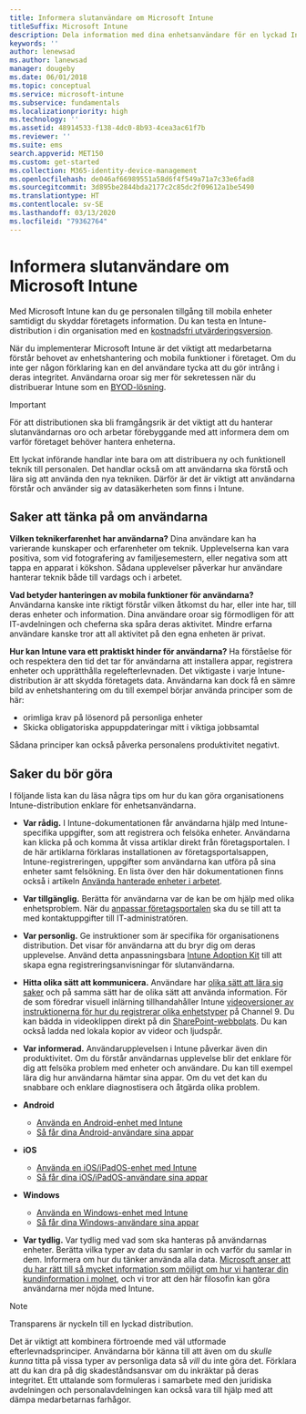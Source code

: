 ```yaml
---
title: Informera slutanvändare om Microsoft Intune
titleSuffix: Microsoft Intune
description: Dela information med dina enhetsanvändare för en lyckad Intune-distribution.
keywords: ''
author: lenewsad
ms.author: lanewsad
manager: dougeby
ms.date: 06/01/2018
ms.topic: conceptual
ms.service: microsoft-intune
ms.subservice: fundamentals
ms.localizationpriority: high
ms.technology: ''
ms.assetid: 48914533-f138-4dc0-8b93-4cea3ac61f7b
ms.reviewer: ''
ms.suite: ems
search.appverid: MET150
ms.custom: get-started
ms.collection: M365-identity-device-management
ms.openlocfilehash: de046af66989551a58d6f4f549a71a7c33e6fad8
ms.sourcegitcommit: 3d895be2844bda2177c2c85dc2f09612a1be5490
ms.translationtype: HT
ms.contentlocale: sv-SE
ms.lasthandoff: 03/13/2020
ms.locfileid: "79362764"
---
```

# <a name="how-to-educate-your-end-users-about-microsoft-intune"></a>Informera slutanvändare om Microsoft Intune

Med Microsoft Intune kan du ge personalen tillgång till mobila enheter samtidigt du skyddar företagets information. Du kan testa en Intune-distribution i din organisation med en [kostnadsfri utvärderingsversion](free-trial-sign-up.md).

När du implementerar Microsoft Intune är det viktigt att medarbetarna förstår behovet av enhetshantering och mobila funktioner i företaget. Om du inte ger någon förklaring kan en del användare tycka att du gör intrång i deras integritet. Användarna oroar sig mer för sekretessen när du distribuerar Intune som en [BYOD-lösning](/enterprise-mobility-security/solutions/byod-design-considerations-guide).

> [!Important]
> För att distributionen ska bli framgångsrik är det viktigt att du hanterar slutanvändarnas oro och arbetar förebyggande med att informera dem om varför företaget behöver hantera enheterna.

Ett lyckat införande handlar inte bara om att distribuera ny och funktionell teknik till personalen. Det handlar också om att användarna ska förstå och lära sig att använda den nya tekniken. Därför är det är viktigt att användarna förstår och använder sig av datasäkerheten som finns i Intune.

## <a name="things-to-consider-about-your-users"></a>Saker att tänka på om användarna

__Vilken teknikerfarenhet har användarna?__ Dina användare kan ha varierande kunskaper och erfarenheter om teknik. Upplevelserna kan vara positiva, som vid fotografering av familjesemestern, eller negativa som att tappa en apparat i kökshon. Sådana upplevelser påverkar hur användare hanterar teknik både till vardags och i arbetet.

__Vad betyder hanteringen av mobila funktioner för användarna?__ Användarna kanske inte riktigt förstår vilken åtkomst du har, eller inte har, till deras enheter och information. Dina användare oroar sig förmodligen för att IT-avdelningen och cheferna ska spåra deras aktivitet. Mindre erfarna användare kanske tror att all aktivitet på den egna enheten är privat.

__Hur kan Intune vara ett praktiskt hinder för användarna?__  Ha förståelse för och respektera den tid det tar för användarna att installera appar, registrera enheter och upprätthålla regelefterlevnaden. Det viktigaste i varje Intune-distribution är att skydda företagets data. Användarna kan dock få en sämre bild av enhetshantering om du till exempel börjar använda principer som de här:  

- orimliga krav på lösenord på personliga enheter
- Skicka obligatoriska appuppdateringar mitt i viktiga jobbsamtal  

Sådana principer kan också påverka personalens produktivitet negativt.

## <a name="things-you-should-do"></a>Saker du bör göra

I följande lista kan du läsa några tips om hur du kan göra organisationens Intune-distribution enklare för enhetsanvändarna.

* __Var rådig.__ I Intune-dokumentationen får användarna hjälp med Intune-specifika uppgifter, som att registrera och felsöka enheter. Användarna kan klicka på och komma åt vissa artiklar direkt från företagsportalen. I de här artiklarna förklaras installationen av företagsportalsappen, Intune-registreringen, uppgifter som användarna kan utföra på sina enheter samt felsökning. En lista över den här dokumentationen finns också i artikeln [Använda hanterade enheter i arbetet](../user-help/use-managed-devices-to-get-work-done.md).

* __Var tillgänglig.__ Berätta för användarna var de kan be om hjälp med olika enhetsproblem. När du [anpassar företagsportalen](../apps/company-portal-app.md) ska du se till att ta med kontaktuppgifter till IT-administratören.

* __Var personlig.__ Ge instruktioner som är specifika för organisationens distribution. Det visar för användarna att du bryr dig om deras upplevelse. Använd detta anpassningsbara [Intune Adoption Kit](https://aka.ms/IntuneAdoptionKit) till att skapa egna registreringsanvisningar för slutanvändarna.

* __Hitta olika sätt att kommunicera.__ Användare har [olika sätt att lära sig saker](https://www.umassd.edu/dss/resources/faculty--staff/how-to-teach-and-accommodate/how-to-accommodate-different-learning-styles/) och på samma sätt har de olika sätt att använda information. För de som föredrar visuell inlärning tillhandahåller Intune [videoversioner av instruktionerna för hur du registrerar olika enhetstyper](https://channel9.msdn.com/Series/IntuneEnrollment) på Channel 9. Du kan bädda in videoklippen direkt på din [SharePoint-webbplats](https://support.office.com/article/Embed-a-video-from-Office-365-Video-59e19984-c34e-4be8-889b-f6fa93910581). Du kan också ladda ned lokala kopior av videor och ljudspår.

* __Var informerad.__ Användarupplevelsen i Intune påverkar även din produktivitet. Om du förstår användarnas upplevelse blir det enklare för dig att felsöka problem med enheter och användare. Du kan till exempel lära dig hur användarna hämtar sina appar. Om du vet det kan du snabbare och enklare diagnostisera och åtgärda olika problem.

* **Android**
  * [Använda en Android-enhet med Intune](../user-help/why-enroll-android-device.md)
  * [Så får dina Android-användare sina appar](end-user-apps-android.md)

* **iOS**
  * [Använda en iOS/iPadOS-enhet med Intune](../user-help/using-your-ios-device-with-intune.md)
  * [Så får dina iOS/iPadOS-användare sina appar](end-user-apps-ios.md)

* **Windows**
  * [Använda en Windows-enhet med Intune](../user-help/using-your-windows-device-with-intune.md)
  * [Så får dina Windows-användare sina appar](end-user-apps-windows.md)

* __Var tydlig.__ Var tydlig med vad som ska hanteras på användarnas enheter. Berätta vilka typer av data du samlar in och varför du samlar in dem. Informera om hur du tänker använda alla data. [Microsoft anser att du har rätt till så mycket information som möjligt om hur vi hanterar din kundinformation i molnet](https://www.microsoft.com/trustcenter/about/transparency), och vi tror att den här filosofin kan göra användarna mer nöjda med Intune.

> [!Note]
> Transparens är nyckeln till en lyckad distribution.

Det är viktigt att kombinera förtroende med väl utformade efterlevnadsprinciper. Användarna bör känna till att även om du *skulle kunna* titta på vissa typer av personliga data så *vill* du inte göra det. Förklara att du kan dra på dig skadeståndsansvar om du inkräktar på deras integritet. Ett uttalande som formuleras i samarbete med den juridiska avdelningen och personalavdelningen kan också vara till hjälp med att dämpa medarbetarnas farhågor.
